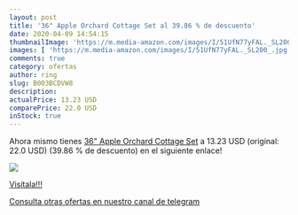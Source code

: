 ```yaml
---
layout: post
title: '36" Apple Orchard Cottage Set al 39.86 % de descuento'
date: 2020-04-09 14:54:15
thumbnailImage: 'https://m.media-amazon.com/images/I/51UfN77yFAL._SL200_.jpg'
images: [ 'https://m.media-amazon.com/images/I/51UfN77yFAL._SL200_.jpg' ]
comments: true
category: ofertas
author: ring
slug: B003BCDVW8
description:
actualPrice: 13.23 USD
comparePrice: 22.0 USD
inStock: true
---
```


Ahora mismo tienes [36" Apple Orchard Cottage Set](https://www.amazon.com/dp/B003BCDVW8/?tag=redken08-20) a 13.23 USD (original: 22.0 USD) (39.86 %  de descuento) en el siguiente enlace!

[![](https://m.media-amazon.com/images/I/51UfN77yFAL._SL200_.jpg)](https://www.amazon.com/dp/B003BCDVW8/?tag=redken08-20)

[Visítala!!!](https://www.amazon.com/dp/B003BCDVW8/?tag=redken08-20)

[Consulta otras ofertas en nuestro canal de telegram](https://t.me/s/ofertas25)

